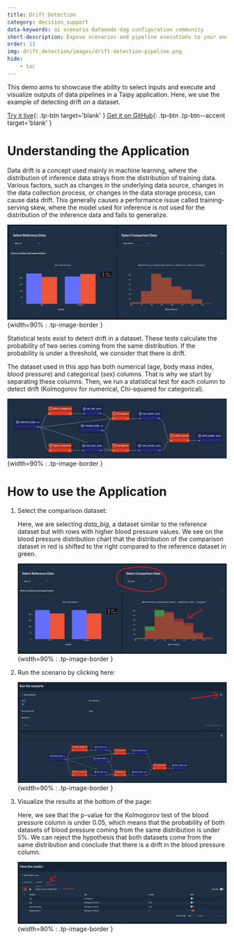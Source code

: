 ```yaml
---
title: Drift Detection
category: decision_support
data-keywords: ai scenario datanode dag configuration community
short-description: Expose scenarios and pipeline executions to your end-users with this input dataset drift detection.
order: 11
img: drift_detection/images/drift-detection-pipeline.png
hide:
    - toc
---
```

This demo aims to showcase the ability to select inputs and execute and visualize outputs of data
pipelines in a Taipy application. Here, we use the example of detecting drift on a dataset.

[Try it live](https://drift-detection.taipy.cloud/){: .tp-btn target='blank' }
[Get it on GitHub](https://github.com/Avaiga/demo-drift-detection){: .tp-btn .tp-btn--accent target='blank' }

# Understanding the Application

Data drift is a concept used mainly in machine learning, where the distribution of inference data
strays from the distribution of training data. Various factors, such as changes in the underlying
data source, changes in the data collection process, or changes in the data storage process, can
cause data drift. This generally causes a performance issue called training-serving skew, where
the model used for inference is not used for the distribution of the inference data and fails to
generalize.

![Data Distributions](images/drift-detection-distributions.png){width=90% : .tp-image-border }

Statistical tests exist to detect drift in a dataset. These tests calculate the probability of
two series coming from the same distribution. If the probability is under a threshold, we consider
that there is drift.

The dataset used in this app has both numerical (age, body mass index, blood pressure) and
categorical (sex) columns. That is why we start by separating these columns. Then, we run a
statistical test for each column to detect drift (Kolmogorov for numerical, Chi-squared for
categorical).

![Pipeline](images/drift-detection-pipeline.png){width=90% : .tp-image-border }

# How to use the Application

1. Select the comparison dataset:

    Here, we are selecting *data_big*, a dataset similar to the reference dataset but with rows
    with higher blood pressure values. We see on the blood pressure distribution chart that the
    distribution of the comparison dataset in red is shifted to the right compared to the
    reference dataset in green.

    ![Shifted Distribution](images/drift-detection-step-1.png){width=90% : .tp-image-border }

2. Run the scenario by clicking here:

    ![Run Scenario](images/drift-detection-step-2.png){width=90% : .tp-image-border }

3. Visualize the results at the bottom of the page:

    Here, we see that the p-value for the Kolmogorov test of the blood pressure column is under
    0.05, which means that the probability of both datasets of blood pressure coming from the
    same distribution is under 5%. We can reject the hypothesis that both datasets come from the
    same distribution and conclude that there is a drift in the blood pressure column.

    ![Results](images/drift-detection-step-3.png){width=90% : .tp-image-border }
